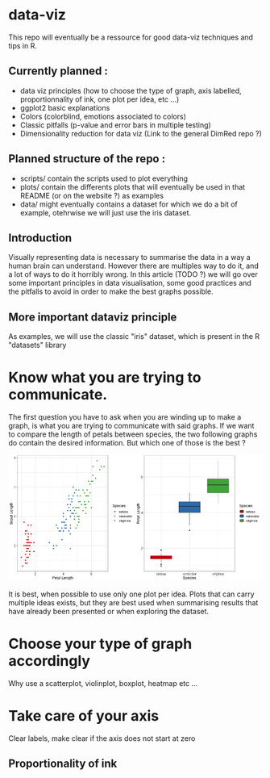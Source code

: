 # data-viz
This repo will eventually be a ressource for good data-viz techniques and tips in R.

## Currently planned :
- data viz principles (how to choose the type of graph, axis labelled, proportionnality of ink, one plot per idea, etc ...)
- ggplot2 basic explanations
- Colors (colorblind, emotions associated to colors)
- Classic pitfalls (p-value and error bars in multiple testing)
- Dimensionality reduction for data viz (Link to the general DimRed repo ?)

## Planned structure of the repo :
- scripts/ contain the scripts used to plot everything
- plots/ contain the differents plots that will eventually be used in that README (or on the website ?) as examples
- data/ might eventually contains a dataset for which we do a bit of example, otehrwise we will just use the iris dataset.


## Introduction
Visually representing data is necessary to summarise the data in a way a human brain can understand. However there are multiples way to do it, and a lot of ways to do it horribly wrong. In this article (TODO ?) we will go over some important principles in data visualisation, some good practices and the pitfalls to avoid in order to make the best graphs possible.

## More important dataviz principle
As examples, we will use the classic "iris" dataset, which is present in the R "datasets" library

# Know what you are trying to communicate.
The first question you have to ask when you are winding up to make a graph, is what you are trying to communicate with said graphs. If we want to compare the length of petals between species, the two following graphs do contain the desired information. But which one of those is the best ?

![Plot : Pental Length comparison by species](plots/intro.png?raw=true "Comparison of petal Length by Species")

It is best, when possible to use only one plot per idea. Plots that can carry multiple ideas exists, but they are best used when summarising results that have already been presented or when exploring the dataset.


# Choose your type of graph accordingly
Why use a scatterplot, violinplot, boxplot, heatmap etc ...

# Take care of your axis
Clear labels, make clear if the axis does not start at zero

## Proportionality of ink

##
